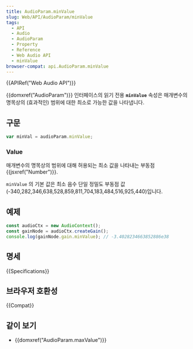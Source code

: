 ```yaml
---
title: AudioParam.minValue
slug: Web/API/AudioParam/minValue
tags:
  - API
  - Audio
  - AudioParam
  - Property
  - Reference
  - Web Audio API
  - minValue
browser-compat: api.AudioParam.minValue
---
```

{{APIRef("Web Audio API")}}

{{domxref("AudioParam")}} 인터페이스의 읽기 전용 **`minValue`** 속성은 매개변수의 명목상의 (효과적인) 범위에 대한 최소로 가능한 값을 나타냅니다.

## 구문

```js
var minVal = audioParam.minValue;
```

### Value

매개변수의 명목상의 범위에 대해 허용되는 최소 값을 나타내는 부동점 {{jsxref("Number")}}.

`minValue` 의 기본 값은 최소 음수 단일 정밀도 부동점 값(-340,282,346,638,528,859,811,704,183,484,516,925,440)입니다.

## 예제

```js
const audioCtx = new AudioContext();
const gainNode = audioCtx.createGain();
console.log(gainNode.gain.minValue); // -3.4028234663852886e38
```

## 명세

{{Specifications}}

## 브라우저 호환성

{{Compat}}

## 같이 보기

- {{domxref("AudioParam.maxValue")}}

